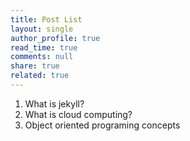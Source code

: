 ```yaml
---
title: Post List
layout: single
author_profile: true
read_time: true
comments: null
share: true
related: true
---
```


1. What is jekyll?
2. What is cloud computing?
3. Object oriented programing concepts